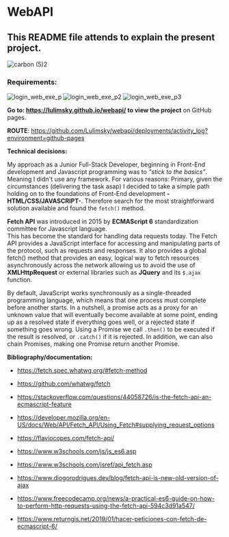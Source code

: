 # WebAPI
## This README file attends to explain the present project.

![carbon (5)2](https://user-images.githubusercontent.com/85719559/210292678-5cb8f2a5-cfc1-49ee-814d-d96869c8afd4.png)

### Requirements:

![login_web_exe_p](https://user-images.githubusercontent.com/85719559/210293125-45a98622-12c4-4c2b-b655-2c525e925dd0.jpg)
![login_web_exe_p2](https://user-images.githubusercontent.com/85719559/210293380-cec180a1-d188-42fb-822a-efdd943b9327.jpg)
![login_web_exe_p3](https://user-images.githubusercontent.com/85719559/210299706-15adb2d9-a0f9-450a-a92c-5d5f2bc94028.jpg)

 **Go to: https://lulimsky.github.io/webapi/ to view the project** on GitHub pages. 
 
**ROUTE**: https://github.com/Lulimsky/webapi/deployments/activity_log?environment=github-pages
 
 
**Technical decisions:**

My approach as a Junior Full-Stack Developer, beginning in Front-End development
and Javascript programming was to *"stick to the basics"*. 
Meaning I didn't use any framework. For various reasons:
Primary, given the circumstances (delivering the task asap) I decided to take a simple path holding on
to the foundations of Front-End development **-HTML/CSS/JAVASCRIPT-**. 
Therefore search for the most straightforward solution available and found the `fetch()` method.

**Fetch API** was introduced in 2015 by **ECMAScript 6** standardization committee for Javascript language.  
This has become the standard for handling data requests today. 
The Fetch API provides a JavaScript interface for accessing and manipulating parts of the protocol,
such as requests and responses. It also provides a global fetch() method that provides an easy,
logical way to fetch resources asynchronously across the network allowing us to avoid the use of
**XMLHttpRequest** or external libraries such as **JQuery** and its `$.ajax` function.

By default, JavaScript works synchronously as a single-threaded programming language, which means that
one process must complete before another starts.
In a nutshell, a promise acts as a proxy for an unknown value that will eventually become available
at some point, ending up as a resolved state if everything goes well, or a rejected state if something goes wrong.
Using a Promise we call `.then()` to be executed if the result is resolved, or `.catch()` if it is rejected.
In addition, we can also chain Promises, making one Promise return another Promise.

**Bibliography/documentation:**

- https://fetch.spec.whatwg.org/#fetch-method

- https://github.com/whatwg/fetch

- https://stackoverflow.com/questions/44058726/is-the-fetch-api-an-ecmascript-feature

- https://developer.mozilla.org/en-US/docs/Web/API/Fetch_API/Using_Fetch#supplying_request_options

- https://flaviocopes.com/fetch-api/

- https://www.w3schools.com/js/js_es6.asp

- https://www.w3schools.com/jsref/api_fetch.asp

- https://www.diogorodrigues.dev/blog/fetch-api-is-new-old-version-of-ajax

- https://www.freecodecamp.org/news/a-practical-es6-guide-on-how-to-perform-http-requests-using-the-fetch-api-594c3d91a547/

- https://www.returngis.net/2019/01/hacer-peticiones-con-fetch-de-ecmascript-6/

